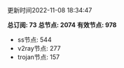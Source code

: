 更新时间2022-11-08 18:34:47

**总订阅: 73**
**总节点: 2074**
**有效节点: 978**
- ss节点: 544
- v2ray节点: 277
- trojan节点: 157
